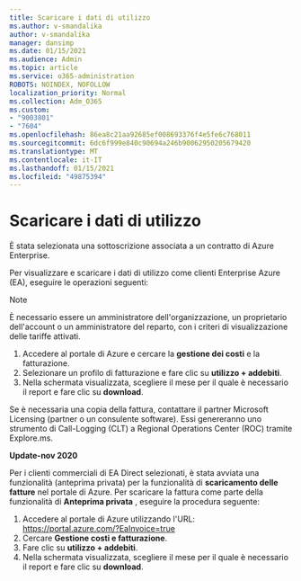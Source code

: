 ```yaml
---
title: Scaricare i dati di utilizzo
ms.author: v-smandalika
author: v-smandalika
manager: dansimp
ms.date: 01/15/2021
ms.audience: Admin
ms.topic: article
ms.service: o365-administration
ROBOTS: NOINDEX, NOFOLLOW
localization_priority: Normal
ms.collection: Adm_O365
ms.custom:
- "9003801"
- "7604"
ms.openlocfilehash: 86ea8c21aa92685ef008693376f4e5fe6c768011
ms.sourcegitcommit: 6dc6f999e840c90694a246b90062950205679420
ms.translationtype: MT
ms.contentlocale: it-IT
ms.lasthandoff: 01/15/2021
ms.locfileid: "49875394"
---
```

# <a name="download-usage-data"></a>Scaricare i dati di utilizzo

È stata selezionata una sottoscrizione associata a un contratto di Azure Enterprise.

Per visualizzare e scaricare i dati di utilizzo come clienti Enterprise Azure (EA), eseguire le operazioni seguenti:

> [!NOTE]
> È necessario essere un amministratore dell'organizzazione, un proprietario dell'account o un amministratore del reparto, con i criteri di visualizzazione delle tariffe attivati. 

1. Accedere al portale di Azure e cercare la **gestione dei costi** e la fatturazione.
2. Selezionare un profilo di fatturazione e fare clic su **utilizzo + addebiti**.
3. Nella schermata visualizzata, scegliere il mese per il quale è necessario il report e fare clic su **download**.

Se è necessaria una copia della fattura, contattare il partner Microsoft Licensing (partner o un consulente software). Essi genereranno uno strumento di Call-Logging (CLT) a Regional Operations Center (ROC) tramite Explore.ms.

**Update-nov 2020**

Per i clienti commerciali di EA Direct selezionati, è stata avviata una funzionalità (anteprima privata) per la funzionalità di **scaricamento delle fatture** nel portale di Azure. Per scaricare la fattura come parte della funzionalità di **Anteprima privata** , eseguire la procedura seguente:

1. Accedere al portale di Azure utilizzando l'URL: https://portal.azure.com/?EaInvoice=true 
2. Cercare **Gestione costi e fatturazione**. 
3. Fare clic su **utilizzo + addebiti**. 
4. Nella schermata visualizzata, scegliere il mese per il quale è necessario il report e fare clic su **download**.
